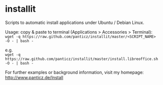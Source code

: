 installit
=========

Scripts to automatic install applications under Ubuntu / Debian Linux.

Usage: copy & paste to terminal (Applications > Accessories > Terminal): 
`wget -q https://raw.github.com/panticz/installit/master/<SCRIPT_NAME> -O - | bash -`

e.g.  
`wget -q https://raw.github.com/panticz/installit/master/install.libreoffice.sh -O - | bash -`


For further examples or background information, visit my homepage:  
http://www.panticz.de/Install
